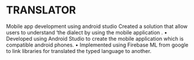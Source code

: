 # TRANSLATOR
Mobile app development using android studio
Created a solution that allow users to understand ‘the dialect by using the mobile application .
• Developed using Android Studio to create the mobile application which is compatible android
phones.
• Implemented using Firebase ML from google to link libraries for translated the typed language
to another.
